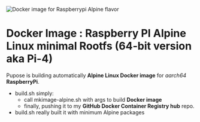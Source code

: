 ![Docker image for Raspberrypi Alpine flavor](https://github.com/itwars/rpi-alpine-rootfs/blob/master/img/docker-raspberrypi.jpg)

# Docker Image : Raspberry PI Alpine Linux minimal Rootfs (64-bit version aka Pi-4)

Pupose is building automatically **Alpine Linux Docker image** for *aarch64* **RaspberryPi**.

- build.sh simply:
	- call mkimage-alpine.sh with args to build **Docker image**
	- finally, pushing it to my **GitHub Docker Container Registry hub** repo.
- build.sh really built it with minimum Alpine packages
